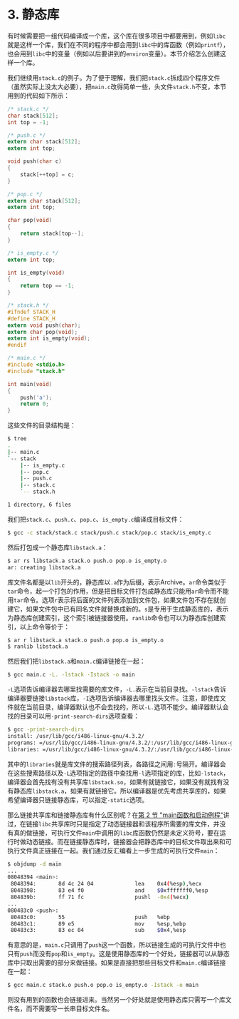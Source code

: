 # 3. 静态库

有时候需要把一组代码编译成一个库，这个库在很多项目中都要用到，例如`libc`就是这样一个库，我们在不同的程序中都会用到`libc`中的库函数（例如`printf`），也会用到`libc`中的变量（例如以后要讲到的`environ`变量）。本节介绍怎么创建这样一个库。

我们继续用`stack.c`的例子。为了便于理解，我们把`stack.c`拆成四个程序文件（虽然实际上没太大必要），把`main.c`改得简单一些，头文件`stack.h`不变，本节用到的代码如下所示：

```c
/* stack.c */
char stack[512];
int top = -1;
```

```c
/* push.c */
extern char stack[512];
extern int top;

void push(char c)
{
    stack[++top] = c;
}
```

```c
/* pop.c */
extern char stack[512];
extern int top;

char pop(void)
{
    return stack[top--];
}
```

```c
/* is_empty.c */
extern int top;

int is_empty(void)
{
    return top == -1;
}
```

```c
/* stack.h */
#ifndef STACK_H
#define STACK_H
extern void push(char);
extern char pop(void);
extern int is_empty(void);
#endif
```

```c
/* main.c */
#include <stdio.h>
#include "stack.h"

int main(void)
{
    push('a');
    return 0;
}
```

这些文件的目录结构是：

```bash
$ tree
.
|-- main.c
`-- stack
    |-- is_empty.c
    |-- pop.c
    |-- push.c
    |-- stack.c
    `-- stack.h

1 directory, 6 files
```

我们把`stack.c`、`push.c`、`pop.c`、`is_empty.c`编译成目标文件：

```bash
$ gcc -c stack/stack.c stack/push.c stack/pop.c stack/is_empty.c
```

然后打包成一个静态库`libstack.a`：

```bash
$ ar rs libstack.a stack.o push.o pop.o is_empty.o
ar: creating libstack.a
```

库文件名都是以`lib`开头的，静态库以`.a`作为后缀，表示Archive。`ar`命令类似于`tar`命令，起一个打包的作用，但是把目标文件打包成静态库只能用`ar`命令而不能用`tar`命令。选项`r`表示将后面的文件列表添加到文件包，如果文件包不存在就创建它，如果文件包中已有同名文件就替换成新的。`s`是专用于生成静态库的，表示为静态库创建索引，这个索引被链接器使用。`ranlib`命令也可以为静态库创建索引，以上命令等价于：

```bash
$ ar r libstack.a stack.o push.o pop.o is_empty.o
$ ranlib libstack.a
```

然后我们把`libstack.a`和`main.c`编译链接在一起：

```bash
$ gcc main.c -L. -lstack -Istack -o main
```

`-L`选项告诉编译器去哪里找需要的库文件，`-L.`表示在当前目录找。`-lstack`告诉编译器要链接`libstack`库，`-I`选项告诉编译器去哪里找头文件。注意，即使库文件就在当前目录，编译器默认也不会去找的，所以`-L.`选项不能少。编译器默认会找的目录可以用`-print-search-dirs`选项查看：

```bash
$ gcc -print-search-dirs
install: /usr/lib/gcc/i486-linux-gnu/4.3.2/
programs: =/usr/lib/gcc/i486-linux-gnu/4.3.2/:/usr/lib/gcc/i486-linux-gnu/4.3.2/:/usr/lib/gcc/i486-linux-gnu/:/usr/lib/gcc/i486-linux-gnu/4.3.2/:/usr/lib/gcc/i486-linux-gnu/:/usr/libexec/gcc/i486-linux-gnu/4.3.2/:/usr/libexec/gcc/i486-linux-gnu/:/usr/lib/gcc/i486-linux-gnu/4.3.2/:/usr/lib/gcc/i486-linux-gnu/:/usr/lib/gcc/i486-linux-gnu/4.3.2/../../../../i486-linux-gnu/bin/i486-linux-gnu/4.3.2/:/usr/lib/gcc/i486-linux-gnu/4.3.2/../../../../i486-linux-gnu/bin/
libraries: =/usr/lib/gcc/i486-linux-gnu/4.3.2/:/usr/lib/gcc/i486-linux-gnu/4.3.2/:/usr/lib/gcc/i486-linux-gnu/4.3.2/../../../../i486-linux-gnu/lib/i486-linux-gnu/4.3.2/:/usr/lib/gcc/i486-linux-gnu/4.3.2/../../../../i486-linux-gnu/lib/../lib/:/usr/lib/gcc/i486-linux-gnu/4.3.2/../../../i486-linux-gnu/4.3.2/:/usr/lib/gcc/i486-linux-gnu/4.3.2/../../../../lib/:/lib/i486-linux-gnu/4.3.2/:/lib/../lib/:/usr/lib/i486-linux-gnu/4.3.2/:/usr/lib/../lib/:/usr/lib/gcc/i486-linux-gnu/4.3.2/../../../../i486-linux-gnu/lib/:/usr/lib/gcc/i486-linux-gnu/4.3.2/../../../:/lib/:/usr/lib/
```

其中的`libraries`就是库文件的搜索路径列表，各路径之间用`:`号隔开。编译器会在这些搜索路径以及`-L`选项指定的路径中查找用`-l`选项指定的库，比如`-lstack`，编译器会首先找有没有共享库`libstack.so`，如果有就链接它，如果没有就找有没有静态库`libstack.a`，如果有就链接它。所以编译器是优先考虑共享库的，如果希望编译器只链接静态库，可以指定`-static`选项。

那么链接共享库和链接静态库有什么区别呢？在[第 2 节 "main函数和启动例程"](../ch19/s02#asmc.main)讲过，在链接`libc`共享库时只是指定了动态链接器和该程序所需要的库文件，并没有真的做链接，可执行文件`main`中调用的`libc`库函数仍然是未定义符号，要在运行时做动态链接。而在链接静态库时，链接器会把静态库中的目标文件取出来和可执行文件真正链接在一起。我们通过反汇编看上一步生成的可执行文件`main`：

```bash
$ objdump -d main
...
08048394 <main>:
 8048394:       8d 4c 24 04             lea    0x4(%esp),%ecx
 8048398:       83 e4 f0                and    $0xfffffff0,%esp
 804839b:       ff 71 fc                pushl  -0x4(%ecx)
...
080483c0 <push>:
 80483c0:       55                      push   %ebp
 80483c1:       89 e5                   mov    %esp,%ebp
 80483c3:       83 ec 04                sub    $0x4,%esp
```

有意思的是，`main.c`只调用了`push`这一个函数，所以链接生成的可执行文件中也只有`push`而没有`pop`和`is_empty`。这是使用静态库的一个好处，链接器可以从静态库中只取出需要的部分来做链接。如果是直接把那些目标文件和`main.c`编译链接在一起：

```bash
$ gcc main.c stack.o push.o pop.o is_empty.o -Istack -o main
```

则没有用到的函数也会链接进来。当然另一个好处就是使用静态库只需写一个库文件名，而不需要写一长串目标文件名。 